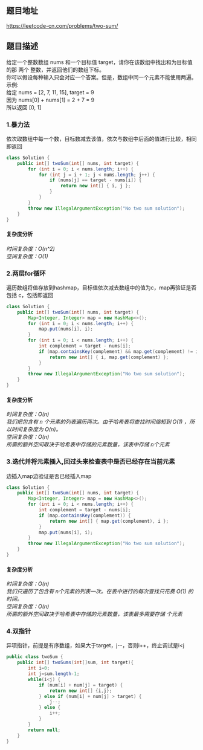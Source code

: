 ## 题目地址
https://leetcode-cn.com/problems/two-sum/
## 题目描述
给定一个整数数组 nums 和一个目标值 target，请你在该数组中找出和为目标值的那 两个 整数，并返回他们的数组下标。  
你可以假设每种输入只会对应一个答案。但是，数组中同一个元素不能使用两遍。  
示例:  
给定 nums = [2, 7, 11, 15], target = 9  
因为 nums[0] + nums[1] = 2 + 7 = 9  
所以返回 [0, 1]

### 1.暴力法
依次取数组中每一个数，目标数减去该值，依次与数组中后面的值进行比较，相同即返回
```java
class Solution {
    public int[] twoSum(int[] nums, int target) {
        for (int i = 0; i < nums.length; i++) {
            for (int j = i + 1; j < nums.length; j++) {
                if (nums[j] == target - nums[i]) {
                    return new int[] { i, j };
                }
            }
        }
        throw new IllegalArgumentException("No two sum solution");
    }
}
```
#### 复杂度分析
*时间复杂度：O(n^2)*  
*空间复杂度：O(1)*

### 2.两层for循环
遍历数组将值存放到hashmap，目标值依次减去数组中的值为c，map再验证是否包括 c，包括即返回
```java
class Solution {
    public int[] twoSum(int[] nums, int target) {
        Map<Integer, Integer> map = new HashMap<>();
        for (int i = 0; i < nums.length; i++) {
            map.put(nums[i], i);
        }
        for (int i = 0; i < nums.length; i++) {
            int complement = target - nums[i];
            if (map.containsKey(complement) && map.get(complement) != i) {
                return new int[] { i, map.get(complement) };
            }
        }
        throw new IllegalArgumentException("No two sum solution");
    }
}
```
#### 复杂度分析
*时间复杂度：O(n)  
我们把包含有 n 个元素的列表遍历两次。由于哈希表将查找时间缩短到 O(1) ，所以时间复杂度为 O(n)。  
空间复杂度：O(n)  
所需的额外空间取决于哈希表中存储的元素数量，该表中存储 n个元素*

### 3.迭代并将元素插入,回过头来检查表中是否已经存在当前元素
边插入map边验证是否已经插入map
```java
class Solution {
    public int[] twoSum(int[] nums, int target) {
        Map<Integer, Integer> map = new HashMap<>();
        for (int i = 0; i < nums.length; i++) {
            int complement = target - nums[i];
            if (map.containsKey(complement)) {
                return new int[] { map.get(complement), i };
            }
            map.put(nums[i], i);
        }
        throw new IllegalArgumentException("No two sum solution");
    }
}
```
#### 复杂度分析
*时间复杂度：O(n)  
我们只遍历了包含有 n个元素的列表一次。在表中进行的每次查找只花费 O(1) 的时间。  
空间复杂度：O(n)  
所需的额外空间取决于哈希表中存储的元素数量，该表最多需要存储 个元素*

### 4.双指针
异项指针，前提是有序数组，如果大于target，j--，否则i++，终止调试是i<j
```java
public class twoSum {
    public int[] twoSums(int[]sum, int target){
        int i=0;
        int j=sum.length-1;
        while(i<j) {
            if (num[i] + num[j] = target) {
                return new int[] {i,j};
            } else if (num[i] + num[j] > target) {
                j--;
            } else {
                i++;
            }
        }
        return null;
    }
}
```
